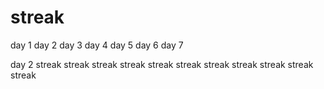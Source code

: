 # streak
day 1
day 2
day 3
day 4
day 5
day 6
day 7

day 2
streak
streak
streak
streak
streak
streak
streak
streak
streak
streak
streak
